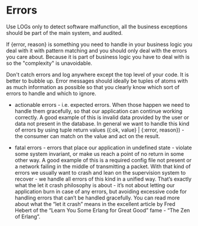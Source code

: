 Errors
======


Use LOGs only to detect software malfunction, all the business exceptions should be part of the main system, and audited.

If {error, reason} is something you need to handle in your business logic you deal with it with pattern matching and you should only deal with the errors you care about. Because it is part of business logic you have to deal with is so the "complexity" is unavoidable.

Don't catch errors and log anywhere except the top level of your code. It is better to bubble up. Error messages should ideally be tuples of atoms with as much information as possible so that you clearly know which sort of errors to handle and which to ignore.



* actionable errors - i.e. expected errors. When those happen we need to handle them gracefully, so that our application can continue working correctly. A good example of this is invalid data provided by the user or data not present in the database. In general we want to handle this kind of errors by using tuple return values ({:ok, value} | {:error, reason}) - the consumer can match on the value and act on the result.

* fatal errors - errors that place our application in undefined state - violate some system invariant, or make us reach a point of no return in some other way. A good example of this is a required config file not present or a network failing in the middle of transmitting a packet. With that kind of errors we usually want to crash and lean on the supervision system to recover - we handle all errors of this kind in a unified way. That’s exactly what the let it crash philosophy is about - it’s not about letting our application burn in case of any errors, but avoiding excessive code for handling errors that can’t be handled gracefully. You can read more about what the “let it crash” means in the excellent article by Fred Hebert of the “Learn You Some Erlang for Great Good” fame - “The Zen of Erlang”.

